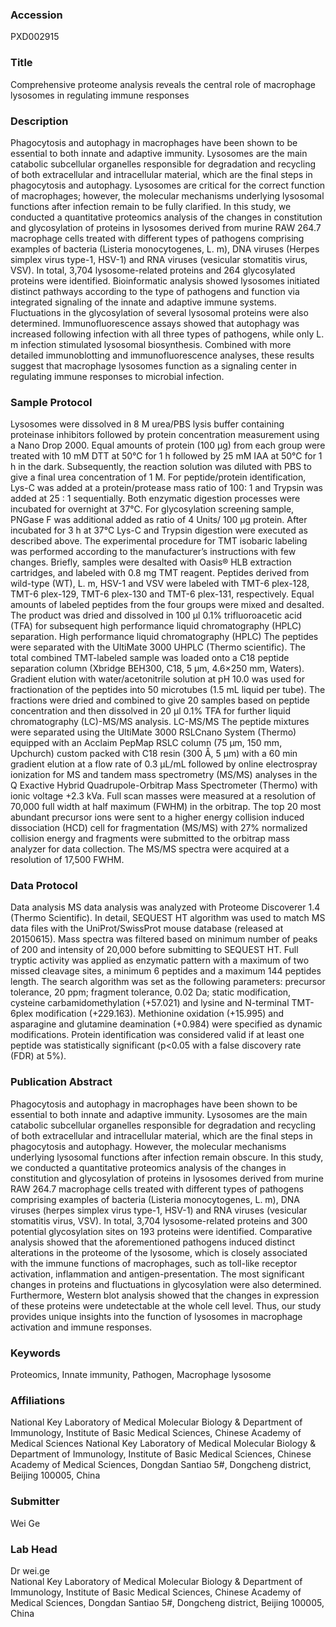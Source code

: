 ### Accession
PXD002915

### Title
Comprehensive proteome analysis reveals the central role of macrophage lysosomes in regulating immune responses

### Description
Phagocytosis and autophagy in macrophages have been shown to be essential to both innate and adaptive immunity. Lysosomes are the main catabolic subcellular organelles responsible for degradation and recycling of both extracellular and intracellular material, which are the final steps in phagocytosis and autophagy. Lysosomes are critical for the correct function of macrophages; however, the molecular mechanisms underlying lysosomal functions after infection remain to be fully clarified. In this study, we conducted a quantitative proteomics analysis of the changes in constitution and glycosylation of proteins in lysosomes derived from murine RAW 264.7 macrophage cells treated with different types of pathogens comprising examples of bacteria (Listeria monocytogenes, L. m), DNA viruses (Herpes simplex virus type-1, HSV-1) and RNA viruses (vesicular stomatitis virus, VSV). In total, 3,704 lysosome-related proteins and 264 glycosylated proteins were identified. Bioinformatic analysis showed lysosomes initiated distinct pathways according to the type of pathogens and function via integrated signaling of the innate and adaptive immune systems. Fluctuations in the glycosylation of several lysosomal proteins were also determined. Immunofluorescence assays showed that autophagy was increased following infection with all three types of pathogens, while only L. m infection stimulated lysosomal biosynthesis. Combined with more detailed immunoblotting and immunofluorescence analyses, these results suggest that macrophage lysosomes function as a signaling center in regulating immune responses to microbial infection.

### Sample Protocol
Lysosomes were dissolved in 8 M urea/PBS lysis buffer containing proteinase inhibitors followed by protein concentration measurement using a Nano Drop 2000. Equal amounts of protein (100 µg) from each group were treated with 10 mM DTT at 50°C for 1 h followed by 25 mM IAA at 50°C for 1 h in the dark. Subsequently, the reaction solution was diluted with PBS to give a final urea concentration of 1 M. For peptide/protein identification, Lys-C was added at a protein/protease mass ratio of 100: 1 and Trypsin was added at 25 : 1 sequentially. Both enzymatic digestion processes were incubated for overnight at 37°C. For glycosylation screening sample, PNGase F was additional added as ratio of 4 Units/ 100 µg protein. After incubated for 3 h at 37°C Lys-C and Trypsin digestion were executed as described above. The experimental procedure for TMT isobaric labeling was performed according to the manufacturer’s instructions with few changes. Briefly, samples were desalted with Oasis® HLB extraction cartridges, and labeled with 0.8 mg TMT reagent. Peptides derived from wild-type (WT), L. m, HSV-1 and VSV were labeled with TMT-6 plex-128, TMT-6 plex-129, TMT-6 plex-130 and TMT-6 plex-131, respectively. Equal amounts of labeled peptides from the four groups were mixed and desalted. The product was dried and dissolved in 100 µl 0.1% trifluoroacetic acid (TFA) for subsequent high performance liquid chromatography (HPLC) separation.  High performance liquid chromatography (HPLC) The peptides were separated with the UltiMate 3000 UHPLC (Thermo scientific). The total combined TMT-labeled sample was loaded onto a C18 peptide separation column (Xbridge BEH300, C18, 5 µm, 4.6×250 mm, Waters). Gradient elution with water/acetonitrile solution at pH 10.0 was used for fractionation of the peptides into 50 microtubes (1.5 mL liquid per tube). The fractions were dried and combined to give 20 samples based on peptide concentration and then dissolved in 20 µl 0.1% TFA for further liquid chromatography (LC)-MS/MS analysis.  LC-MS/MS The peptide mixtures were separated using the UltiMate 3000 RSLCnano System (Thermo) equipped with an Acclaim PepMap RSLC column (75 µm, 150 mm, Upchurch) custom packed with C18 resin (300 Å, 5 µm) with a 60 min gradient elution at a flow rate of 0.3 µL/mL followed by online electrospray ionization for MS and tandem mass spectrometry (MS/MS) analyses in the Q Exactive Hybrid Quadrupole-Orbitrap Mass Spectrometer (Thermo) with ionic voltage +2.3 kVa. Full scan masses were measured at a resolution of 70,000 full width at half maximum (FWHM) in the orbitrap. The top 20 most abundant precursor ions were sent to a higher energy collision induced dissociation (HCD) cell for fragmentation (MS/MS) with 27% normalized collision energy and fragments were submitted to the orbitrap mass analyzer for data collection. The MS/MS spectra were acquired at a resolution of 17,500 FWHM.

### Data Protocol
Data analysis MS data analysis was analyzed with Proteome Discoverer 1.4 (Thermo Scientific). In detail, SEQUEST HT algorithm was used to match MS data files with the UniProt/SwissProt mouse database (released at 20150615). Mass spectra was filtered based on minimum number of peaks of 200 and intensity of 20,000 before submitting to SEQUEST HT. Full tryptic activity was applied as enzymatic pattern with a maximum of two missed cleavage sites, a minimum 6 peptides and a maximum 144 peptides length. The search algorithm was set as the following parameters: precursor tolerance, 20 ppm; fragment tolerance, 0.02 Da; static modification, cysteine carbamidomethylation (+57.021) and lysine and N-terminal TMT-6plex modification (+229.163). Methionine oxidation (+15.995) and asparagine and glutamine deamination (+0.984) were specified as dynamic modifications. Protein identification was considered valid if at least one peptide was statistically significant (p<0.05 with a false discovery rate (FDR) at 5%).

### Publication Abstract
Phagocytosis and autophagy in macrophages have been shown to be essential to both innate and adaptive immunity. Lysosomes are the main catabolic subcellular organelles responsible for degradation and recycling of both extracellular and intracellular material, which are the final steps in phagocytosis and autophagy. However, the molecular mechanisms underlying lysosomal functions after infection remain obscure. In this study, we conducted a quantitative proteomics analysis of the changes in constitution and glycosylation of proteins in lysosomes derived from murine RAW 264.7 macrophage cells treated with different types of pathogens comprising examples of bacteria (Listeria monocytogenes, L. m), DNA viruses (herpes simplex virus type-1, HSV-1) and RNA viruses (vesicular stomatitis virus, VSV). In total, 3,704 lysosome-related proteins and 300 potential glycosylation sites on 193 proteins were identified. Comparative analysis showed that the aforementioned pathogens induced distinct alterations in the proteome of the lysosome, which is closely associated with the immune functions of macrophages, such as toll-like receptor activation, inflammation and antigen-presentation. The most significant changes in proteins and fluctuations in glycosylation were also determined. Furthermore, Western blot analysis showed that the changes in expression of these proteins were undetectable at the whole cell level. Thus, our study provides unique insights into the function of lysosomes in macrophage activation and immune responses.

### Keywords
Proteomics, Innate immunity, Pathogen, Macrophage lysosome

### Affiliations
National Key Laboratory of Medical Molecular Biology & Department of Immunology, Institute of Basic Medical Sciences, Chinese Academy of Medical Sciences 
National Key Laboratory of Medical Molecular Biology & Department of Immunology, Institute of Basic Medical Sciences, Chinese Academy of Medical Sciences, Dongdan Santiao 5#, Dongcheng district, Beijing 100005, China

### Submitter
Wei Ge

### Lab Head
Dr wei.ge  
National Key Laboratory of Medical Molecular Biology & Department of Immunology, Institute of Basic Medical Sciences, Chinese Academy of Medical Sciences, Dongdan Santiao 5#, Dongcheng district, Beijing 100005, China


